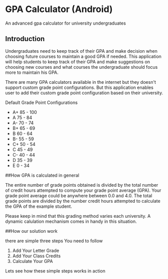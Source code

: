 # GPA Calculator (Android)

An advanced gpa calculator for university undergraduates

## Introduction

Undergraduates need to keep track of their GPA and make decision when choosing future courses to maintain a good GPA if needed. This application will help students to keep track of their GPA and make suggestions on choosing new courses and what courses the undergraduate should focus more to maintain his GPA.

There are many GPA calculators available in the internet but they doesn't support custom grade point configurations. But this application enables user to add their custom grade point configuration based on their university.


Default Grade Point Configurations

- A+ 85 - 100
- A  75 - 84
- A- 70 - 74
- B+ 65 - 69
- B  60 - 64
- B- 55 - 59
- C+ 50 - 54
- C  45 - 49
- C- 40 - 44
- D  35 - 39
- E  0 - 34

##How GPA is calculated in general

The entire number of grade points obtained is divided by the total number of credit hours attempted to compute your grade point average (GPA). Your grade point average could be anywhere between 0.0 and 4.0. The total grade points are divided by the number credit hours attempted to calculate the GPA of the example student.

Please keep in mind that this grading method varies each university. A dynamic calulation mechanism comes in handy in this situation.

##How our solution work

there are simple three steps You need to follow

1. Add Your Letter Grade
2. Add Your Class Credits
3. Calculate Your GPA

Lets see how these simple steps works in action




